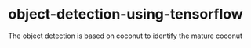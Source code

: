 # object-detection-using-tensorflow
The object detection is based on coconut to identify the mature coconut
